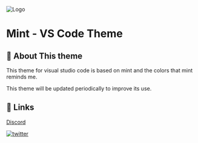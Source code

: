 ![Logo](https://i.postimg.cc/J0vs6kj9/mint-logo-icon-168098.png)
# Mint - VS Code Theme

  
## 🚀 About This theme

This theme for visual studio code is based on mint and the colors that mint reminds me.

This theme will be updated periodically to improve its use.
## 🔗 Links
[Discord](https://discord.gg/RwZ3BWgsGz)

[![twitter](https://img.shields.io/badge/twitter-1DA1F2?style=for-the-badge&logo=twitter&logoColor=white)](https://twitter.com/RuizSantaclara)

  
